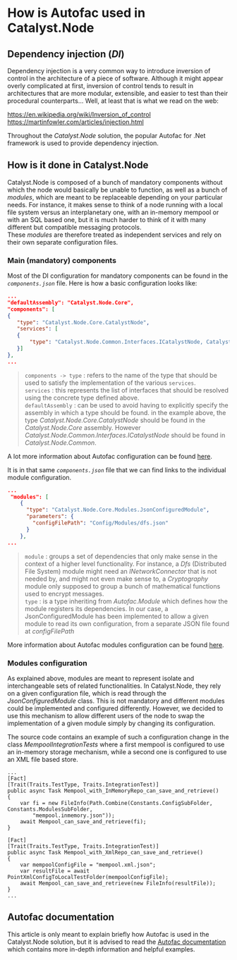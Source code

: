 # How is Autofac used in Catalyst.Node

## Dependency injection (_DI_)

Dependency injection is a very common way to introduce inversion of control in the architecture of a piece of software. Although it might appear overly complicated at first, inversion of control tends to result in architectures that are more modular, extensible, and easier to test than their procedural counterparts... Well, at least that is what we read on the web:

<https://en.wikipedia.org/wiki/Inversion_of_control>
<https://martinfowler.com/articles/injection.html>

Throughout the _Catalyst.Node_ solution, the popular Autofac for .Net framework is used to provide dependency injection.

## How is it done in Catalyst.Node

Catalyst.Node is composed of a bunch of mandatory components without which the node would basically be unable to function, as well as a bunch of _modules_, which are meant to be replaceable depending on your particular needs. 
For instance, it makes sense to think of a node running with a local file system versus an interplanetary one, with an in-memory mempool or with an SQL based one, but it is much harder to think of it with many different but compatible messaging protocols.  
These _modules_ are therefore treated as independent services and rely on their own separate configuration files.

### Main (mandatory) components

Most of the DI configuration for mandatory components can be found in the _`components.json`_ file. Here is how a basic configuration looks like:
 ```json
 ...
"defaultAssembly": "Catalyst.Node.Core",
"components": [
{
    "type": "Catalyst.Node.Core.CatalystNode",
    "services": [
    {
        "type": "Catalyst.Node.Common.Interfaces.ICatalystNode, Catalyst.Node.Common"
    }]
},
...
```
> `components -> type` : refers to the name of the type that should be used to satisfy the implementation of the various `services`.  
> `services` : this represents the list of interfaces that should be resolved using the concrete type defined above.  
> `defaultAssembly` : can be used to avoid having to explicitly specify the assembly in which a type should be found. in the example above, the type _Catalyst.Node.Core.CatalystNode_ should be found in the _Catalyst.Node.Core_ assembly. However _Catalyst.Node.Common.Interfaces.ICatalystNode_ should be found in _Catalyst.Node.Common_.  

A lot more information about Autofac configuration can be found [here](https://autofaccn.readthedocs.io/en/latest/configuration/xml.html#components).

It is in that same _`components.json`_ file that we can find links to the individual module configuration.

```json
...
 "modules": [
    {
      "type": "Catalyst.Node.Core.Modules.JsonConfiguredModule",
      "parameters": {
        "configFilePath": "Config/Modules/dfs.json"
      }
    },
...
```
> `module` : groups a set of dependencies that only make sense in the context of a higher level functionality. For instance, a _Dfs_ (Distributed File System) module might need an _INetworkConnector_ that is not needed by, and might not even make sense to, a _Cryptography_ module only supposed to group a bunch of mathematical functions used to encrypt messages.  
> `type` : is a type inheriting from _Autofac.Module_ which defines how the module registers its dependencies. In our case, a JsonConfiguredModule has been implemented to allow a given module to read its own configuration, from a separate JSON file found at _configFilePath_

More information about Autofac modules configuration can be found [here](https://autofaccn.readthedocs.io/en/latest/configuration/xml.html#modules).

### Modules configuration

As explained above, modules are meant to represent isolate and interchangeable sets of related functionalities. In Catalyst.Node, they rely on a given configuration file, which is read through the _JsonConfiguredModule_ class. This is not mandatory and different modules could be implemented and configured differently. However, we decided to use this mechanism to allow different users of the node to swap the implementation of a given module simply by changing its configuration.

The source code contains an example of such a configuration change in the class _MempoolIntegrationTests_ where a first mempool is configured to use an in-memory storage mechanism, while a second one is configured to use an XML file based store. 
```csharp-interactive
...
[Fact]
[Trait(Traits.TestType, Traits.IntegrationTest)]
public async Task Mempool_with_InMemoryRepo_can_save_and_retrieve()
{
    var fi = new FileInfo(Path.Combine(Constants.ConfigSubFolder, Constants.ModulesSubFolder,
        "mempool.inmemory.json"));
    await Mempool_can_save_and_retrieve(fi);
}

[Fact]
[Trait(Traits.TestType, Traits.IntegrationTest)]
public async Task Mempool_with_XmlRepo_can_save_and_retrieve()
{
    var mempoolConfigFile = "mempool.xml.json";
    var resultFile = await PointXmlConfigToLocalTestFolder(mempoolConfigFile);
    await Mempool_can_save_and_retrieve(new FileInfo(resultFile));
}
...
```

## Autofac documentation
This article is only meant to explain briefly how Autofac is used in the Catalyst.Node solution, but it is advised to read the [Autofac documentation](https://autofaccn.readthedocs.io/en/latest/index.html) which contains more in-depth information and helpful examples.